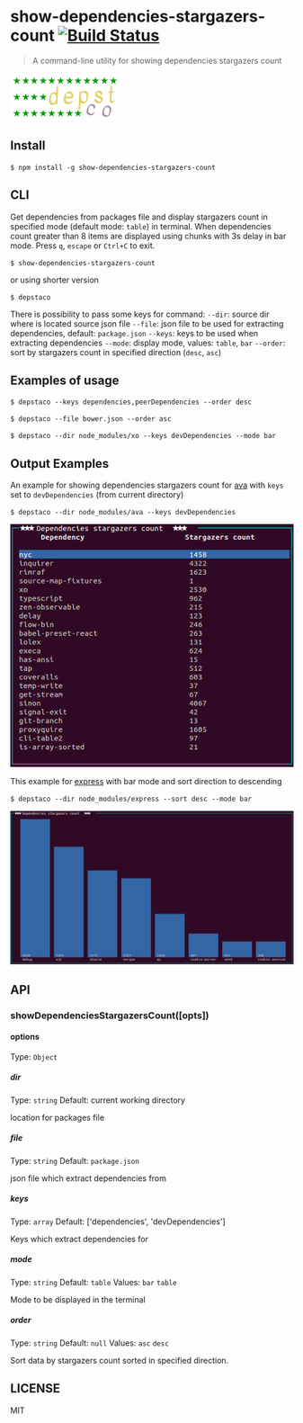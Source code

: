 # show-dependencies-stargazers-count [![Build Status](https://travis-ci.org/akgondber/show-dependencies-stargazers-count.svg?branch=master)](https://travis-ci.org/akgondber/show-dependencies-stargazers-count)

> A command-line utility for showing dependencies stargazers count

![depstaco](https://github.com/akgondber/show-dependencies-stargazers-count/blob/master/images/logo.png)


## Install

```
$ npm install -g show-dependencies-stargazers-count
```

## CLI

Get dependencies from packages file and display stargazers count in specified mode (default mode: `table`) in terminal. When dependencies count greater than 8 items are displayed using chunks with 3s delay in bar mode. Press `q`, `escape` or `Ctrl+C` to exit.

```
$ show-dependencies-stargazers-count
```
or using shorter version
```
$ depstaco
```

There is possibility to pass some keys for command:
`--dir`: source dir where is located source json file
`--file`: json file to be used for extracting dependencies, default: `package.json`
`--keys`: keys to be used when extracting dependencies
`--mode`: display mode, values: `table`, `bar`
`--order`: sort by stargazers count in specified direction (`desc`, `asc`)

## Examples of usage

```
$ depstaco --keys dependencies,peerDependencies --order desc
```
```
$ depstaco --file bower.json --order asc
```

```
$ depstaco --dir node_modules/xo --keys devDependencies --mode bar
```

## Output Examples

An example for showing dependencies stargazers count for [ava](https://github.com/avajs/ava) with `keys` set to `devDependencies` (from current directory)

```
$ depstaco --dir node_modules/ava --keys devDependencies
```

![table_mode](https://github.com/akgondber/show-dependencies-stargazers-count/blob/master/images/table_mode.png)


This example for [express](https://github.com/expressjs/express) with bar mode and sort direction to descending

 ```
$ depstaco --dir node_modules/express --sort desc --mode bar
```

![bar_mode](https://github.com/akgondber/show-dependencies-stargazers-count/blob/master/images/bar_mode_desc.png)

## API

### showDependenciesStargazersCount([opts])

#### options

Type: `Object`

##### dir
Type: `string`
Default: current working directory

location for packages file

##### file
Type: `string`
Default: `package.json`

json file which extract dependencies from

##### keys
Type: `array`
Default: ['dependencies', 'devDependencies']

Keys which extract dependencies for

##### mode
Type: `string`
Default: `table`
Values: `bar` `table`

Mode to be displayed in the terminal

##### order
Type: `string`
Default: `null`
Values: `asc` `desc`

Sort data by stargazers count sorted in specified direction.

## LICENSE
MIT
